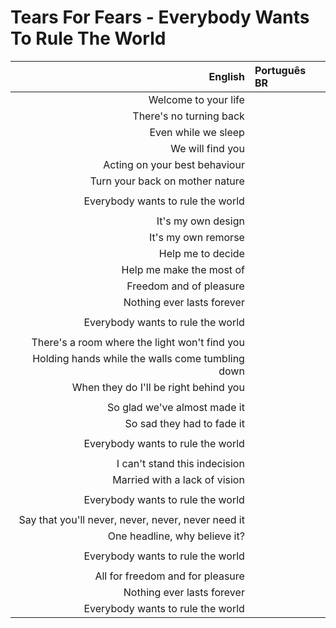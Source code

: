 # Tears For Fears - Everybody Wants To Rule The World

| English | Português BR |
|------:|:--------------------|
| Welcome to your life |
| There's no turning back |
| Even while we sleep |
| We will find you |
| Acting on your best behaviour |
| Turn your back on mother nature |
|  |
| Everybody wants to rule the world |
|  |
| It's my own design |
| It's my own remorse |
| Help me to decide |
| Help me make the most of |
| Freedom and of pleasure |
| Nothing ever lasts forever |
|  |
| Everybody wants to rule the world |
|  |
| There's a room where the light won't find you |
| Holding hands while the walls come tumbling down |
| When they do I'll be right behind you |
|  |
| So glad we've almost made it |
| So sad they had to fade it |
|  |
| Everybody wants to rule the world |
|  |
| I can't stand this indecision |
| Married with a lack of vision |
|  |
| Everybody wants to rule the world |
|  |
| Say that you'll never, never, never, never need it |
| One headline, why believe it? |
|  |
| Everybody wants to rule the world |
|  |
| All for freedom and for pleasure |
| Nothing ever lasts forever |
| Everybody wants to rule the world |